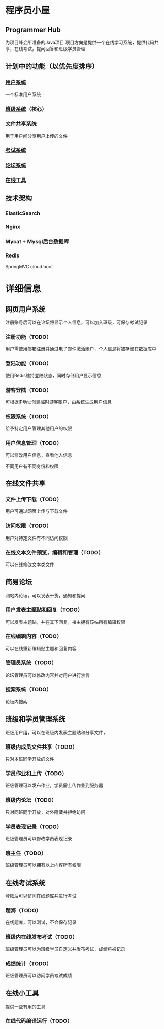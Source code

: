 # 程序员小屋

## Programmer Hub

为项目峰会所准备的Java项目
项目方向是提供一个在线学习系统，提供代码共享，在线考试，提问回答和班级学员管理

## 计划中的功能（以优先度排序）

### [用户系统](#网页用户系统)

一个标准用户系统

### [班级系统](#班级和学员管理系统)（核心）

### [文件共享系统](#在线文件共享)

用于用户间分享用户上传的文件

### [考试系统](#在线考试系统)

### [论坛系统](#简易论坛)

### [在线工具](#在线小工具)

## 技术架构

### ElasticSearch

### Nginx

### Mycat + Mysql后台数据库

### Redis

SpringMVC cloud boot

# 详细信息

## 网页用户系统

注册账号后可以在论坛将显示个人信息，可以加入班级，可保存考试记录

### 注册功能（TODO）

用户需使用邮箱注册并通过电子邮件激活账户，个人信息将被存储在数据库中

### 登陆功能（TODO）

使用Redis维持登陆状态，同时存储用户显示信息

### 游客登陆（TODO）

可根据IP地址创建临时游客账户，由系统生成用户信息

### 权限系统（TODO）

给予特定用户管理其他用户的权限

### 用户信息管理（TODO）

可以修改用户信息，查看他人信息

不同用户有不同身份和权限

## 在线文件共享

### 文件上传下载（TODO）

用户可通过网页上传与下载文件

### 访问权限（TODO）

用户对特定文件有不同访问权限

### 在线文本文件预览，编辑和管理（TODO）

可以在线修改文本类文件

## 简易论坛

网站内论坛，可以发表干货，通知和提问

### 用户发表主题贴和回复（TODO）

可以发表主题贴，并在其下回复，楼主拥有该帖所有编辑权限

### 在线编辑内容（TODO）

可以在线重新编辑贴主题和回复内容

### 管理员系统（TODO）

论坛管理员可以修改内容并对用户进行禁言

### 搜索系统（TODO）

论坛内搜索

## 班级和学员管理系统

班级用户组，可以在班级内发表主题贴和分享文件，

### 班级内成员文件共享（TODO）

只对本班同学开放的文件

### 学员作业和上传（TODO）

班级管理可以发布作业，学员需上传作业到服务器

### 班级内论坛（TODO）

只对同班同学开放，对外隐藏并拒绝访问

### 学员表现记录（TODO）

班级管理员可以修改学员表现记录

### 班主任（TODO）

班级管理员可以拥有以上内容所有权限

## 在线考试系统

登陆后可以访问在线题库并进行考试

### 题海（TODO）

在线题库，可以测试，不会保存记录

### 班级内在线发布考试（TODO）

班级管理员可以为班级学员自定义并发布考试，成绩将被记录

### 成绩统计（TODO）

班级管理员可以访问学员考试成绩

## 在线小工具

提供一些有用的工具

### 在线代码编译运行（TODO）

